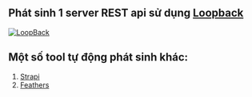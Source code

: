 ## Phát sinh 1 server REST api sử dụng [Loopback](https://loopback.io/)

[![LoopBack](https://github.com/strongloop/loopback-next/raw/master/docs/site/imgs/branding/Powered-by-LoopBack-Badge-(blue)-@2x.png)](http://loopback.io/)


## Một số tool tự động phát sinh khác:
1. [Strapi](https://strapi.io/)
2. [Feathers](https://feathersjs.com/)
